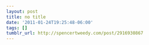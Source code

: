 ```yaml
---
layout: post
title: no title
date: '2011-01-24T19:25:48-06:00'
tags: []
tumblr_url: http://spencertweedy.com/post/2916930867
---
```

